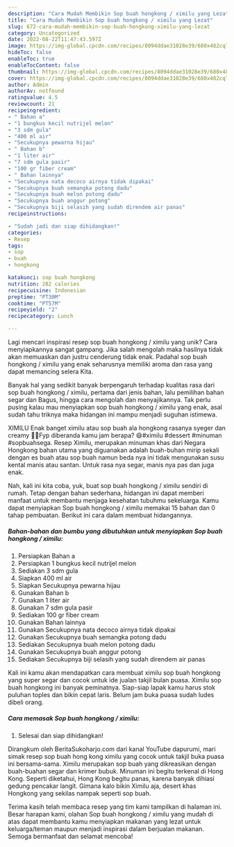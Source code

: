 ```yaml
---
description: "Cara Mudah Membikin Sop buah hongkong / ximilu yang Lezat"
title: "Cara Mudah Membikin Sop buah hongkong / ximilu yang Lezat"
slug: 672-cara-mudah-membikin-sop-buah-hongkong-ximilu-yang-lezat
category: Uncategorized
date: 2022-08-22T11:47:43.597Z
image: https://img-global.cpcdn.com/recipes/8094ddae31028e39/680x482cq70/sop-buah-hongkong-ximilu-foto-resep-utama.jpg
hideToc: false
enableToc: true
enableTocContent: false
thumbnail: https://img-global.cpcdn.com/recipes/8094ddae31028e39/680x482cq70/sop-buah-hongkong-ximilu-foto-resep-utama.jpg
cover: https://img-global.cpcdn.com/recipes/8094ddae31028e39/680x482cq70/sop-buah-hongkong-ximilu-foto-resep-utama.jpg
author: Admin
authorAv: notfound
ratingvalue: 4.5
reviewcount: 21
recipeingredient:
- " Bahan a"
- "1 bungkus kecil nutrijel melon"
- "3 sdm gula"
- "400 ml air"
- "Secukupnya pewarna hijau"
- " Bahan b"
- "1 liter air"
- "7 sdm gula pasir"
- "100 gr fiber cream"
- " Bahan lainnya"
- "Secukupnya nata decoco airnya tidak dipakai"
- "Secukupnya buah semangka potong dadu"
- "Secukupnya buah melon potong dadu"
- "Secukupnya buah anggur potong"
- "Secukupnya biji selasih yang sudah direndem air panas"
recipeinstructions:

- "Sudah jadi dan siap dihidangkan!"
categories:
- Resep
tags:
- sop
- buah
- hongkong

katakunci: sop buah hongkong 
nutrition: 282 calories
recipecuisine: Indonesian
preptime: "PT30M"
cooktime: "PT57M"
recipeyield: "2"
recipecategory: Lunch

---
```





Lagi mencari inspirasi resep sop buah hongkong / ximilu yang unik? Cara menyiapkannya sangat gampang. Jika salah mengolah maka hasilnya tidak akan memuaskan dan justru cenderung tidak enak. Padahal sop buah hongkong / ximilu yang enak seharusnya memiliki aroma dan rasa yang dapat memancing selera Kita.





Banyak hal yang sedikit banyak berpengaruh terhadap kualitas rasa dari sop buah hongkong / ximilu, pertama dari jenis bahan, lalu pemilihan bahan segar dan Bagus, hingga cara mengolah dan menyajikannya. Tak perlu pusing kalau mau menyiapkan sop buah hongkong / ximilu yang enak,      asal sudah tahu triknya maka hidangan ini mampu menjadi suguhan istimewa.














XIMILU Enak banget ximilu atau sop buah ala hongkong rasanya syeger dan creamy 🤣😭Fyp diberanda kamu jam berapa? 😄#ximilu #dessert #minuman #sopbuahsega. Resep Ximilu, merupakan minuman khas dari Negara Hongkong bahan utama yang diguanakan adalah buah-buhan mirip sekali dengan es buah atau sop buah namun beda nya ini tidak mengunakan susu kental manis atau santan. Untuk rasa nya segar, manis nya pas dan juga enak.






Nah, kali ini kita coba, yuk, buat sop buah hongkong / ximilu sendiri di rumah. Tetap dengan bahan sederhana, hidangan ini dapat memberi manfaat untuk membantu menjaga kesehatan tubuhmu sekeluarga. Kamu dapat menyiapkan Sop buah hongkong / ximilu memakai 15 bahan dan 0 tahap pembuatan. Berikut ini cara dalam membuat hidangannya.

<!--inarticleads1-->

##### Bahan-bahan dan bumbu yang dibutuhkan untuk menyiapkan Sop buah hongkong / ximilu:

1. Persiapkan  Bahan a
1. Persiapkan 1 bungkus kecil nutrijel melon
1. Sediakan 3 sdm gula
1. Siapkan 400 ml air
1. Siapkan Secukupnya pewarna hijau
1. Gunakan  Bahan b
1. Gunakan 1 liter air
1. Gunakan 7 sdm gula pasir
1. Sediakan 100 gr fiber cream
1. Gunakan  Bahan lainnya
1. Gunakan Secukupnya nata decoco airnya tidak dipakai
1. Gunakan Secukupnya buah semangka potong dadu
1. Sediakan Secukupnya buah melon potong dadu
1. Gunakan Secukupnya buah anggur potong
1. Sediakan Secukupnya biji selasih yang sudah direndem air panas


Kali ini kamu akan mendapatkan cara membuat ximilu sop buah hongkong yang super segar dan cocok untuk ide jualan takjil bulan puasa. Ximilu sop buah hongkong ini banyak peminatnya. Siap-siap lapak kamu harus stok puluhan toples dan bikin cepat laris. Belum jam buka puasa sudah ludes dibeli orang. 

<!--inarticleads2-->

##### Cara memasak Sop buah hongkong / ximilu:


1. Selesai dan siap dihidangkan!

Dirangkum oleh BeritaSukoharjo.com dari kanal YouTube dapurumi, mari simak resep sop buah hong kong ximilu yang cocok untuk takjil buka puasa ini bersama-sama. Ximilu merupakan sop buah yang dikreasikan dengan buah-buahan segar dan krimer bubuk. Minuman ini begitu terkenal di Hong Kong. Seperti diketahui, Hong Kong begitu panas, karena banyak dihiasi gedung pencakar langit. Gimana kalo bikin Ximilu aja, desert khas Hongkong yang sekilas nampak seperti sop buah. 

Terima kasih telah membaca resep yang tim kami tampilkan di halaman ini. Besar harapan kami, olahan Sop buah hongkong / ximilu yang mudah di atas dapat membantu kamu menyiapkan makanan yang lezat untuk keluarga/teman maupun menjadi inspirasi dalam berjualan makanan. Semoga bermanfaat dan selamat mencoba!
